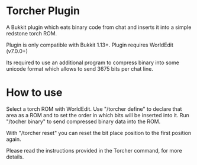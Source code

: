 # Torcher Plugin
A Bukkit plugin which eats binary code from chat and inserts it into a simple redstone torch ROM.

Plugin is only compatible with Bukkit 1.13+.
Plugin requires WorldEdit (v7.0.0+)

Its required to use an additional program to compress binary into some unicode format which allows to send 3675 bits per chat line.

# How to use
Select a torch ROM with WorldEdit. Use "/torcher define" to declare that area as a ROM and to set the order in which bits will be inserted into it. Run "/tocher binary" to send compressed binary data into the ROM.

With "/torcher reset" you can reset the bit place position to the first position again.

Please read the instructions provided in the Torcher command, for more details.
